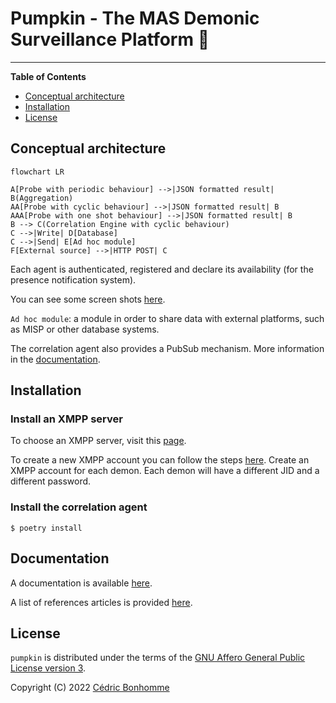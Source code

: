 # Pumpkin - The MAS Demonic Surveillance Platform 🎃

-----

**Table of Contents**

- [Conceptual architecture](#conceptual-architecture)
- [Installation](#installation)
- [License](#license)


## Conceptual architecture

```mermaid
flowchart LR

A[Probe with periodic behaviour] -->|JSON formatted result| B(Aggregation)
AA[Probe with cyclic behaviour] -->|JSON formatted result| B
AAA[Probe with one shot behaviour] -->|JSON formatted result| B
B --> C(Correlation Engine with cyclic behaviour)
C -->|Write| D[Database]
C -->|Send| E[Ad hoc module]
F[External source] -->|HTTP POST| C
```

Each agent is authenticated, registered and declare its availability
(for the presence notification system).

You can see some screen shots [here](docs/_static/).

``Ad hoc module``: a module in order to share data with external platforms,
such as MISP or other database systems.

The correlation agent also provides a PubSub mechanism.
More information in the [documentation](https://pumpkin-project.readthedocs.io).


## Installation

### Install an XMPP server

To choose an XMPP server, visit this [page](https://xmpp.org/software/servers.html).

To create a new XMPP account you can follow the steps
[here](https://xmpp.org/getting-started/).
Create an XMPP account for each demon.
Each demon will have a different JID and a different password.

### Install the correlation agent


```shell
$ poetry install
```


## Documentation

A documentation is available [here](https://pumpkin-project.readthedocs.io).

A list of references articles is provided [here](https://pumpkin-project.readthedocs.io/en/latest/references.html).


## License

`pumpkin` is distributed under the terms of the
[GNU Affero General Public License version 3](https://www.gnu.org/licenses/agpl-3.0.html).

Copyright (C) 2022 [Cédric Bonhomme](https://www.cedricbonhomme.org)
